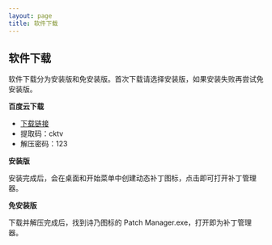 ```yaml
---
layout: page
title: 软件下载
---
```

<div class="col-lg-12 text-center my-4">
	<h2 class="section-heading text-uppercase">软件下载</h2>
</div>

[](/assets/img/preview.png)

软件下载分为安装版和免安装版。首次下载请选择安装版，如果安装失败再尝试免安装版。

**百度云下载**

* [下载链接](https://pan.baidu.com/s/1oCATKzFDgeAMAiphX0-VHQ)
* 提取码：cktv
* 解压密码：123

**安装版**

安装完成后，会在桌面和开始菜单中创建动态补丁图标，点击即可打开补丁管理器。

**免安装版**

下载并解压完成后，找到诗乃图标的 Patch Manager.exe，打开即为补丁管理器。

